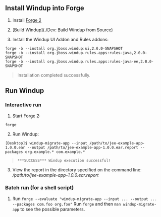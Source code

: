 ## Install Windup into Forge

1. Install [Forge 2](http://forge.jboss.org/)

2. [Build Windup](./Dev: Build Windup from Source)

3. Install the Windup UI Addon and Rules addons:
```
forge -b --install org.jboss.windup:ui,2.0.0-SNAPSHOT
forge -b --install org.jboss.windup.rules.apps:rules-java,2.0.0-SNAPSHOT
forge -b --install org.jboss.windup.rules.apps:rules-java-ee,2.0.0-SNAPSHOT
```
> Installation completed successfully.

## Run Windup

### Interactive run

1. Start Forge 2:

`forge`

2. Run Windup:

`[Desktop]$ windup-migrate-app --input /path/to/jee-example-app-1.0.0.ear --output /path/to/jee-example-app-1.0.0.ear.report --packages org.example.* com.example.*`

> `***SUCCESS*** Windup execution successful!`

3. View the report in the directory specified on the command line: */path/to/jee-example-app-1.0.0.ear.report*

### Batch run (for a shell script)

1. Run `forge --evaluate "windup-migrate-app --input ... --output ... --packages com.foo org.foo"`
    Run `forge` and then `man windup-migrate-app` to see the possible parameters.